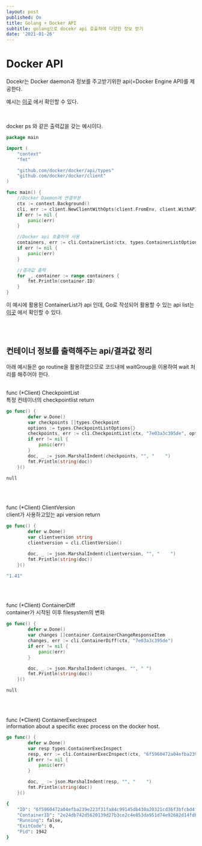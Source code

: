```yaml
---
layout: post
published: On
title: Golang + Docker API
subtitle: golang으로 docekr api 호출하여 다양한 정보 얻기
date: '2021-01-26'
---
```


# Docker API 

Docekr는 Docker daemon과 정보를 주고받기위한 api(=Docker Engine API)를 제공한다. <br>

예시는 [이곳](https://docs.docker.com/engine/api/sdk/examples/) 에서 확인할 수 있다.

<br>

docker ps 와 같은 출력값을 갖는 예시이다. 

```go
package main

import (
	"context"
	"fmt"

	"github.com/docker/docker/api/types"
	"github.com/docker/docker/client"
)

func main() {
    //Docker Daemon에 연결부분
	ctx := context.Background()
	cli, err := client.NewClientWithOpts(client.FromEnv, client.WithAPIVersionNegotiation())
	if err != nil {
		panic(err)
	}

    //Docker api 호출하여 사용
	containers, err := cli.ContainerList(ctx, types.ContainerListOptions{})
	if err != nil {
		panic(err)
	}

    //결과값 출력
	for _, container := range containers {
		fmt.Println(container.ID)
	}
}
```


이 예시에 활용된 ContainerList가 api 인데, Go로 작성되어 활용할 수 있는 api list는 [이곳](https://godoc.org/github.com/docker/docker/client) 에서 확인할 수 있다.

<br><br>

## 컨테이너 정보를 출력해주는 api/결과값 정리

아래 예시들은 go routine을 활용하였으므로 코드내에 waitGroup을 이용하여 wait 처리를 해주어야 한다. <br><br>


func (*Client) CheckpointList<br>
특정 컨테이너의 checkpointlist return 

```go
go func() {
		defer w.Done()
		var checkpoints []types.Checkpoint
		options := types.CheckpointListOptions{}
		checkpoints, err := cli.CheckpointList(ctx, "7e03a3c395de", options)
		if err != nil {
			panic(err)
		}
		doc, _ := json.MarshalIndent(checkpoints, "", "    ")
		fmt.Println(string(doc))
	}()
```

```bash
null
```

<br><br>

func (*Client) ClientVersion<br>
client가 사용하고있는 api version return

```go
go func() {
		defer w.Done()
		var clientversion string
		clientversion = cli.ClientVersion()

		doc, _ := json.MarshalIndent(clientversion, "", "    ")
		fmt.Println(string(doc))
	}()
```

```bash
"1.41"
```

<br><br>

func (*Client) ContainerDiff<br>
container가 시작된 이후 filesystem의 변화

```go
go func() {
		defer w.Done()
		var changes []container.ContainerChangeResponseItem
		changes, err := cli.ContainerDiff(ctx, "7e03a3c395de")
		if err != nil {
			panic(err)
		}

		doc, _ := json.MarshalIndent(changes, "", "	")
		fmt.Println(string(doc))
	}()
```

```bash
null
```

<br><br>

func (*Client) ContainerExecInspect<br>
information about a specific exec process on the docker host.

```go
go func() {
		defer w.Done()
		var resp types.ContainerExecInspect
		resp, err := cli.ContainerExecInspect(ctx, "6f5960472a04efba239e223f31fa84c99145db430a20321cd36f3bfcbd4f1b66")
		if err != nil {
			panic(err)
		}

		doc, _ := json.MarshalIndent(resp, "", "	")
		fmt.Println(string(doc))
	}()
```

```bash
{
	"ID": "6f5960472a04efba239e223f31fa84c99145db430a20321cd36f3bfcbd4f1b66",
	"ContainerID": "2e24db742d5620139d27b3ce2c4e853da951d74e92682d14fdb5e7bda41ca760",
	"Running": false,
	"ExitCode": 0,
	"Pid": 1942
}
```













